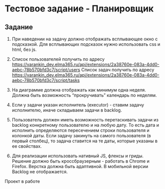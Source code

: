 # Тестовое задание - Планировщик

## Задание

1. При наведении на задачу должно отображать всплывающее окно с подсказкой. Для всплывающих подсказок нужно использовать css и html, без js.

2. Список пользователей получить по адресу https://varankin_dev.elma365.ru/api/extensions/2a38760e-083a-4dd0-aebc-78b570bfd3c7/script/users 
Список задач получить по адресу https://varankin_dev.elma365.ru/api/extensions/2a38760e-083a-4dd0-aebc-78b570bfd3c7/script/tasks

3. На диаграмме должна отображать как минимум одна неделя. Должна быть возможность “прокручивать” календарь по неделям.

4. Если у задачи указан исполнитель (executor)  - ставим задачу исполнителю, иначе складываем задачи в backlog.

5. Пользователь должен иметь возможность перетаскивать задачи из backlog конкретному пользователю и на любую дату. То есть дата и исполнить определяются пересечением строки пользователя и колонкой даты. Если задачу закинуть на самого пользователя (в первый столбец), то задача ставится на те даты, которые указаны в ее свойствах.

6. Для реализации использовать нативный JS, флексы и гриды. Решение должно быть кроссбраузерным - работать в Chrome и Firefox. Верстка должна быть адаптивной. В мобильной версии Backlog не отображается.

Проект в работе